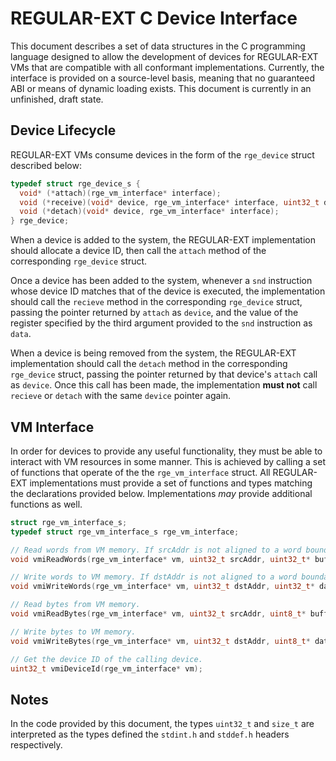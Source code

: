 # REGULAR-EXT C Device Interface
This document describes a set of data structures in the C programming language designed to allow the development of devices for REGULAR-EXT VMs that are compatible with all conformant implementations. Currently, the interface is provided on a source-level basis, meaning that no guaranteed ABI or means of dynamic loading exists. This document is currently in an unfinished, draft state.

## Device Lifecycle
REGULAR-EXT VMs consume devices in the form of the `rge_device` struct described below:

```C
typedef struct rge_device_s {
  void* (*attach)(rge_vm_interface* interface);
  void (*receive)(void* device, rge_vm_interface* interface, uint32_t data);
  void (*detach)(void* device, rge_vm_interface* interface);
} rge_device;
```

When a device is added to the system, the REGULAR-EXT implementation should allocate a device ID, then call the `attach` method of the corresponding `rge_device` struct. 

Once a device has been added to the system, whenever a `snd` instruction whose device ID matches that of the device is executed, the implementation should call the `recieve` method in the corresponding `rge_device` struct, passing the pointer returned by `attach` as `device`, and the value of the register specified by the third argument provided to the `snd` instruction as `data`.

When a device is being removed from the system, the REGULAR-EXT implementation should call the `detach` method in the corresponding `rge_device` struct, passing the pointer returned by that device's `attach` call as `device`. Once this call has been made, the implementation **must not** call `recieve` or `detach` with the same `device` pointer again.

## VM Interface
In order for devices to provide any useful functionality, they must be able to interact with VM resources in some manner. This is achieved by calling a set of functions that operate of the the `rge_vm_interface` struct. All REGULAR-EXT implementations must provide a set of functions and types matching the declarations provided below. Implementations *may* provide additional functions as well.

```C
struct rge_vm_interface_s;
typedef struct rge_vm_interface_s rge_vm_interface;

// Read words from VM memory. If srcAddr is not aligned to a word boundary, the result is implementation defined.
void vmiReadWords(rge_vm_interface* vm, uint32_t srcAddr, uint32_t* buffer, size_t words);

// Write words to VM memory. If dstAddr is not aligned to a word boundary, the result is implementation defined.
void vmiWriteWords(rge_vm_interface* vm, uint32_t dstAddr, uint32_t* data, size_t words);

// Read bytes from VM memory.
void vmiReadBytes(rge_vm_interface* vm, uint32_t srcAddr, uint8_t* buffer, size_t bytes);

// Write bytes to VM memory.
void vmiWriteBytes(rge_vm_interface* vm, uint32_t dstAddr, uint8_t* data, size_t bytes);

// Get the device ID of the calling device.
uint32_t vmiDeviceId(rge_vm_interface* vm);
```
## Notes
In the code provided by this document, the types `uint32_t` and `size_t` are interpreted as the types defined the `stdint.h` and `stddef.h` headers respectively.
